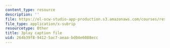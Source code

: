 ```yaml
---
content_type: resource
description: ''
file: https://ol-ocw-studio-app-production.s3.amazonaws.com/courses/res-10-s95-physics-of-covid-19-transmission-fall-2020/264b39f894125ac7aeaabd04e6088ecc_Gxefx9BDCq0.vtt
file_type: application/x-subrip
resourcetype: Other
title: 3play caption file
uid: 264b39f8-9412-5ac7-aeaa-bd04e6088ecc
---
```

